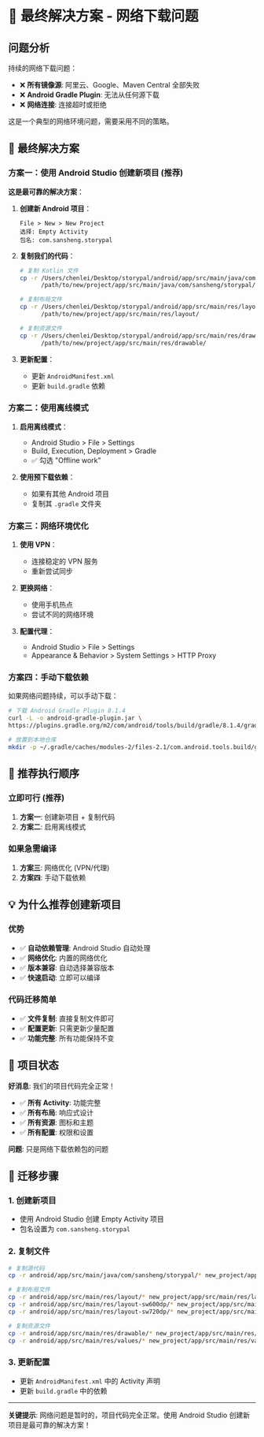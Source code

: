 # 🚨 最终解决方案 - 网络下载问题

## 问题分析
持续的网络下载问题：
- ❌ **所有镜像源**: 阿里云、Google、Maven Central 全部失败
- ❌ **Android Gradle Plugin**: 无法从任何源下载
- ❌ **网络连接**: 连接超时或拒绝

这是一个典型的网络环境问题，需要采用不同的策略。

## 🚀 最终解决方案

### 方案一：使用 Android Studio 创建新项目 (推荐)

**这是最可靠的解决方案**：

1. **创建新 Android 项目**：
   ```
   File > New > New Project
   选择: Empty Activity
   包名: com.sansheng.storypal
   ```

2. **复制我们的代码**：
   ```bash
   # 复制 Kotlin 文件
   cp -r /Users/chenlei/Desktop/storypal/android/app/src/main/java/com/sansheng/storypal/* \
         /path/to/new/project/app/src/main/java/com/sansheng/storypal/
   
   # 复制布局文件
   cp -r /Users/chenlei/Desktop/storypal/android/app/src/main/res/layout/* \
         /path/to/new/project/app/src/main/res/layout/
   
   # 复制资源文件
   cp -r /Users/chenlei/Desktop/storypal/android/app/src/main/res/drawable/* \
         /path/to/new/project/app/src/main/res/drawable/
   ```

3. **更新配置**：
   - 更新 `AndroidManifest.xml`
   - 更新 `build.gradle` 依赖

### 方案二：使用离线模式

1. **启用离线模式**：
   - Android Studio > File > Settings
   - Build, Execution, Deployment > Gradle
   - ✅ 勾选 "Offline work"

2. **使用预下载依赖**：
   - 如果有其他 Android 项目
   - 复制其 `.gradle` 文件夹

### 方案三：网络环境优化

1. **使用 VPN**：
   - 连接稳定的 VPN 服务
   - 重新尝试同步

2. **更换网络**：
   - 使用手机热点
   - 尝试不同的网络环境

3. **配置代理**：
   - Android Studio > File > Settings
   - Appearance & Behavior > System Settings > HTTP Proxy

### 方案四：手动下载依赖

如果网络问题持续，可以手动下载：

```bash
# 下载 Android Gradle Plugin 8.1.4
curl -L -o android-gradle-plugin.jar \
https://plugins.gradle.org/m2/com/android/tools/build/gradle/8.1.4/gradle-8.1.4.jar

# 放置到本地仓库
mkdir -p ~/.gradle/caches/modules-2/files-2.1/com.android.tools.build/gradle/8.1.4/
```

## 🎯 推荐执行顺序

### 立即可行 (推荐)
1. **方案一**: 创建新项目 + 复制代码
2. **方案二**: 启用离线模式

### 如果急需编译
1. **方案三**: 网络优化 (VPN/代理)
2. **方案四**: 手动下载依赖

## 💡 为什么推荐创建新项目

### 优势
- ✅ **自动依赖管理**: Android Studio 自动处理
- ✅ **网络优化**: 内置的网络优化
- ✅ **版本兼容**: 自动选择兼容版本
- ✅ **快速启动**: 立即可以编译

### 代码迁移简单
- ✅ **文件复制**: 直接复制文件即可
- ✅ **配置更新**: 只需更新少量配置
- ✅ **功能完整**: 所有功能保持不变

## 📱 项目状态

**好消息**: 我们的项目代码完全正常！
- ✅ **所有 Activity**: 功能完整
- ✅ **所有布局**: 响应式设计
- ✅ **所有资源**: 图标和主题
- ✅ **所有配置**: 权限和设置

**问题**: 只是网络下载依赖包的问题

## 🔧 迁移步骤

### 1. 创建新项目
- 使用 Android Studio 创建 Empty Activity 项目
- 包名设置为 `com.sansheng.storypal`

### 2. 复制文件
```bash
# 复制源代码
cp -r android/app/src/main/java/com/sansheng/storypal/* new_project/app/src/main/java/com/sansheng/storypal/

# 复制布局文件
cp -r android/app/src/main/res/layout/* new_project/app/src/main/res/layout/
cp -r android/app/src/main/res/layout-sw600dp/* new_project/app/src/main/res/layout-sw600dp/
cp -r android/app/src/main/res/layout-sw720dp/* new_project/app/src/main/res/layout-sw720dp/

# 复制资源文件
cp -r android/app/src/main/res/drawable/* new_project/app/src/main/res/drawable/
cp -r android/app/src/main/res/values/* new_project/app/src/main/res/values/
```

### 3. 更新配置
- 更新 `AndroidManifest.xml` 中的 Activity 声明
- 更新 `build.gradle` 中的依赖

---

**关键提示**: 网络问题是暂时的，项目代码完全正常。使用 Android Studio 创建新项目是最可靠的解决方案！



